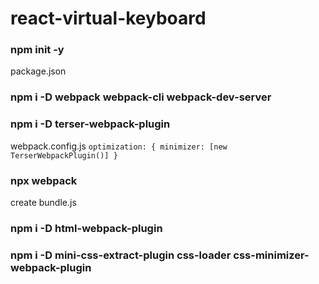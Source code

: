 # react-virtual-keyboard


### npm init -y 
  package.json
### npm i -D webpack webpack-cli webpack-dev-server

### npm i -D terser-webpack-plugin
webpack.config.js
`optimization: {
        minimizer: [new TerserWebpackPlugin()]
    }`

### npx webpack
 create bundle.js 

 ### npm i -D html-webpack-plugin

 ### npm i -D mini-css-extract-plugin css-loader css-minimizer-webpack-plugin
